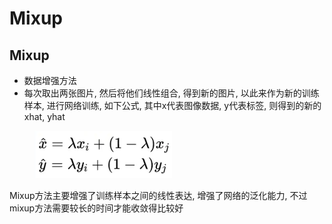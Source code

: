 # Mixup

## Mixup

* 数据增强方法
* 每次取出两张图片, 然后将他们线性组合, 得到新的图片, 以此来作为新的训练样本, 进行网络训练, 如下公式, 其中x代表图像数据, y代表标签, 则得到的新的 xhat, yhat

<figure><img src="../.gitbook/assets/image (35).png" alt=""><figcaption></figcaption></figure>

Mixup方法主要增强了训练样本之间的线性表达, 增强了网络的泛化能力, 不过mixup方法需要较长的时间才能收敛得比较好
